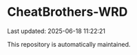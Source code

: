 # CheatBrothers-WRD

Last updated: 2025-06-18 11:22:21

This repository is automatically maintained.
